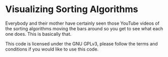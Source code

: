 # Visualizing Sorting Algorithms

Everybody and their mother have certainly seen those YouTube videos of the
sorting algorithms moving the bars around so you get to see what each one does.
This is basically that.

This code is licensed under the GNU GPLv3, please follow the terms and
conditions if you would like to use this code.
